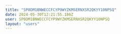 ```yaml
---
title: "SP0DM1BNWECCFCYP9WYZKMSERNXSR2QKYY10NPSQ"
date: 2024-05-30T12:21:55.186Z
user: SP0DM1BNWECCFCYP9WYZKMSERNXSR2QKYY10NPSQ
layout: "users"
---
```

    